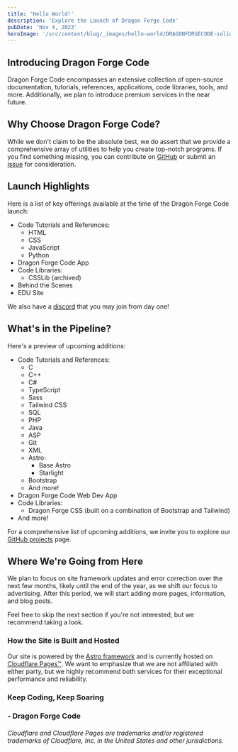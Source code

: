 ```yaml
---
title: 'Hello World!'
description: 'Explore the Launch of Dragon Forge Code'
pubDate: 'Nov 4, 2023'
heroImage: '/src/content/blog/_images/hello-world/DRAGONFORGECODE-solid-banner.png'
---
```


## Introducing Dragon Forge Code

Dragon Forge Code encompasses an extensive collection of open-source documentation, tutorials, references, applications, code libraries, tools, and more. Additionally, we plan to introduce premium services in the near future.

## Why Choose Dragon Forge Code?

While we don't claim to be the absolute best, we do assert that we provide a comprehensive array of utilities to help you create top-notch programs. If you find something missing, you can contribute on [GitHub](https://github.com/Dragon-Forge-NEXUS/Dragon-Forge-Code-Website/pulls) or submit an [issue](https://github.com/Dragon-Forge-NEXUS/Dragon-Forge-Code-Website/issues) for consideration.

## Launch Highlights

Here is a list of key offerings available at the time of the Dragon Forge Code launch:

- Code Tutorials and References:
  - HTML
  - CSS
  - JavaScript
  - Python
- Dragon Forge Code App
- Code Libraries:
  - CSSLib (archived)
- Behind the Scenes
- EDU Site

We also have a [discord](https://discord.gg/9C6U4QJpsu) that you may join from day one!

## What's in the Pipeline?

Here's a preview of upcoming additions:

- Code Tutorials and References:
  - C
  - C++
  - C#
  - TypeScript
  - Sass
  - Tailwind CSS
  - SQL
  - PHP
  - Java
  - ASP
  - Git
  - XML
  - Astro:
    - Base Astro
    - Starlight
  - Bootstrap
  - And more!
- Dragon Forge Code Web Dev App
- Code Libraries:
  - Dragon Forge CSS (built on a combination of Bootstrap and Tailwind)
- And more!

For a comprehensive list of upcoming additions, we invite you to explore our [GitHub projects](https://github.com/Dragon-Forge-NEXUS/Dragon-Forge-Code-Website/projects) page.

## Where We're Going from Here

We plan to focus on site framework updates and error correction over the next few months, likely until the end of the year, as we shift our focus to advertising. After this period, we will start adding more pages, information, and blog posts.

Feel free to skip the next section if you're not interested, but we recommend taking a look.

### How the Site is Built and Hosted

Our site is powered by the [Astro framework](https://astro.build/) and is currently hosted on [Cloudflare Pages™](https://pages.cloudflare.com/). We want to emphasize that we are not affiliated with either party, but we highly recommend both services for their exceptional performance and reliability.

### Keep Coding, Keep Soaring 
### - Dragon Forge Code

<!-- Do Not Change, Legal stuff below this point -->
###### Cloudflare and Cloudflare Pages are trademarks and/or registered trademarks of Cloudflare, Inc. in the United States and other jurisdictions.